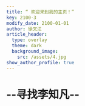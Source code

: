 ```yaml
---
title: “ 欢迎来到我的主页！”   
key: 2100-3
modify_date: 2100-01-01
author: 徐文江
article_header:
  type: overlay
  theme: dark
  background_image:
    src: /assets/4.jpg
show_author_profile: true
---
```


# --寻找李知凡--         




